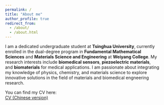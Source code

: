 ```yaml
---
permalink: /
title: "About me"
author_profile: true
redirect_from: 
  - /about/
  - /about.html
---
```


I am a dedicated undergraduate student at **Tsinghua University**, currently enrolled in the dual-degree program in **Fundamental Mathematical Sciences** and **Materials Science and Engineering** at **Weiyang College**. My research interests include **biomedical sensors**, **piezoelectric materials**, and **biomaterials** for medical applications. I am passionate about integrating my knowledge of physics, chemistry, and materials science to explore innovative solutions in the field of materials and biomedical engneering research.


You can find my CV here:  
[CV (Chinese version)](https://github.com/chloralthu/cv-cn.pdf)
